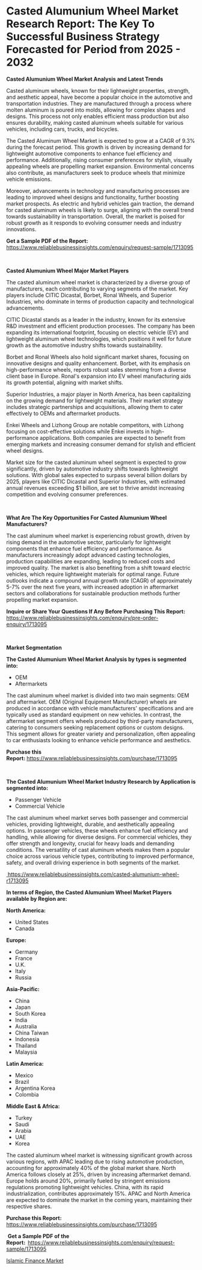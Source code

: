 <p><h1>Casted Alumunium Wheel Market Research Report: The Key To Successful Business Strategy Forecasted for Period from 2025 - 2032</h1></p><p><strong>Casted Alumunium Wheel Market Analysis and Latest Trends</strong></p>
<p><p>Casted aluminum wheels, known for their lightweight properties, strength, and aesthetic appeal, have become a popular choice in the automotive and transportation industries. They are manufactured through a process where molten aluminum is poured into molds, allowing for complex shapes and designs. This process not only enables efficient mass production but also ensures durability, making casted aluminum wheels suitable for various vehicles, including cars, trucks, and bicycles.</p><p>The Casted Aluminum Wheel Market is expected to grow at a CAGR of 9.3% during the forecast period. This growth is driven by increasing demand for lightweight automotive components to enhance fuel efficiency and performance. Additionally, rising consumer preferences for stylish, visually appealing wheels are propelling market expansion. Environmental concerns also contribute, as manufacturers seek to produce wheels that minimize vehicle emissions.</p><p>Moreover, advancements in technology and manufacturing processes are leading to improved wheel designs and functionality, further boosting market prospects. As electric and hybrid vehicles gain traction, the demand for casted aluminum wheels is likely to surge, aligning with the overall trend towards sustainability in transportation. Overall, the market is poised for robust growth as it responds to evolving consumer needs and industry innovations.</p></p>
<p><strong>Get a Sample PDF of the Report:&nbsp;</strong> <a href="https://www.reliablebusinessinsights.com/enquiry/request-sample/1713095?utm_campaign=63&utm_medium=2&utm_source=Github&utm_content=ia&utm_term=11012025&utm_id=casted-alumunium-wheel">https://www.reliablebusinessinsights.com/enquiry/request-sample/1713095</a></p>
<p>&nbsp;</p>
<p><strong>Casted Alumunium Wheel Major Market Players</strong></p>
<p><p>The casted aluminum wheel market is characterized by a diverse group of manufacturers, each contributing to varying segments of the market. Key players include CITIC Dicastal, Borbet, Ronal Wheels, and Superior Industries, who dominate in terms of production capacity and technological advancements.</p><p>CITIC Dicastal stands as a leader in the industry, known for its extensive R&D investment and efficient production processes. The company has been expanding its international footprint, focusing on electric vehicle (EV) and lightweight aluminum wheel technologies, which positions it well for future growth as the automotive industry shifts towards sustainability.</p><p>Borbet and Ronal Wheels also hold significant market shares, focusing on innovative designs and quality enhancement. Borbet, with its emphasis on high-performance wheels, reports robust sales stemming from a diverse client base in Europe. Ronal's expansion into EV wheel manufacturing aids its growth potential, aligning with market shifts.</p><p>Superior Industries, a major player in North America, has been capitalizing on the growing demand for lightweight materials. Their market strategy includes strategic partnerships and acquisitions, allowing them to cater effectively to OEMs and aftermarket products.</p><p>Enkei Wheels and Lizhong Group are notable competitors, with Lizhong focusing on cost-effective solutions while Enkei invests in high-performance applications. Both companies are expected to benefit from emerging markets and increasing consumer demand for stylish and efficient wheel designs.</p><p>Market size for the casted aluminum wheel segment is expected to grow significantly, driven by automotive industry shifts towards lightweight solutions. With global sales expected to surpass several billion dollars by 2025, players like CITIC Dicastal and Superior Industries, with estimated annual revenues exceeding $1 billion, are set to thrive amidst increasing competition and evolving consumer preferences.</p></p>
<p>&nbsp;</p>
<p><strong>What Are The Key Opportunities For Casted Alumunium Wheel Manufacturers?</strong></p>
<p><p>The cast aluminum wheel market is experiencing robust growth, driven by rising demand in the automotive sector, particularly for lightweight components that enhance fuel efficiency and performance. As manufacturers increasingly adopt advanced casting technologies, production capabilities are expanding, leading to reduced costs and improved quality. The market is also benefiting from a shift toward electric vehicles, which require lightweight materials for optimal range. Future outlooks indicate a compound annual growth rate (CAGR) of approximately 5-7% over the next five years, with increased adoption in aftermarket sectors and collaborations for sustainable production methods further propelling market expansion.</p></p>
<p><strong>Inquire or Share Your Questions If Any Before Purchasing This Report:</strong> <a href="https://www.reliablebusinessinsights.com/enquiry/pre-order-enquiry/1713095?utm_campaign=63&utm_medium=2&utm_source=Github&utm_content=ia&utm_term=11012025&utm_id=casted-alumunium-wheel">https://www.reliablebusinessinsights.com/enquiry/pre-order-enquiry/1713095</a></p>
<p>&nbsp;</p>
<p><strong>Market Segmentation</strong></p>
<p><strong>The Casted Alumunium Wheel Market Analysis by types is segmented into:</strong></p>
<p><ul><li>OEM</li><li>Aftermarkets</li></ul></p>
<p><p>The cast aluminum wheel market is divided into two main segments: OEM and aftermarket. OEM (Original Equipment Manufacturer) wheels are produced in accordance with vehicle manufacturers' specifications and are typically used as standard equipment on new vehicles. In contrast, the aftermarket segment offers wheels produced by third-party manufacturers, catering to consumers seeking replacement options or custom designs. This segment allows for greater variety and personalization, often appealing to car enthusiasts looking to enhance vehicle performance and aesthetics.</p></p>
<p><strong>Purchase this Report:&nbsp;</strong><a href="https://www.reliablebusinessinsights.com/purchase/1713095?utm_campaign=63&utm_medium=2&utm_source=Github&utm_content=ia&utm_term=11012025&utm_id=casted-alumunium-wheel">https://www.reliablebusinessinsights.com/purchase/1713095</a></p>
<p>&nbsp;</p>
<p><strong>The Casted Alumunium Wheel Market Industry Research by Application is segmented into:</strong></p>
<p><ul><li>Passenger Vehicle</li><li>Commercial Vehicle</li></ul></p>
<p><p>The cast aluminum wheel market serves both passenger and commercial vehicles, providing lightweight, durable, and aesthetically appealing options. In passenger vehicles, these wheels enhance fuel efficiency and handling, while allowing for diverse designs. For commercial vehicles, they offer strength and longevity, crucial for heavy loads and demanding conditions. The versatility of cast aluminum wheels makes them a popular choice across various vehicle types, contributing to improved performance, safety, and overall driving experience in both segments of the market.</p></p>
<p><a href="https://www.reliablebusinessinsights.com/casted-alumunium-wheel-r1713095?utm_campaign=63&utm_medium=2&utm_source=Github&utm_content=ia&utm_term=11012025&utm_id=casted-alumunium-wheel">&nbsp;https://www.reliablebusinessinsights.com/casted-alumunium-wheel-r1713095</a></p>
<p><strong>In terms of Region, the Casted Alumunium Wheel Market Players available by Region are:</strong></p>
<p>
    <p> <strong> North America: </strong>
        <ul>
            <li>United States</li>
            <li>Canada</li>
        </ul>
        </p> 
    <p> <strong> Europe: </strong>
        <ul>
            <li>Germany</li>
            <li>France</li>
            <li>U.K.</li>
            <li>Italy</li>
            <li>Russia</li>
        </ul>
        </p> 
    <p> <strong> Asia-Pacific: </strong>
        <ul>
            <li>China</li>
            <li>Japan</li>
            <li>South Korea</li>
            <li>India</li>
            <li>Australia</li>
            <li>China Taiwan</li>
            <li>Indonesia</li>
            <li>Thailand</li>
            <li>Malaysia</li>
        </ul>
        </p> 
    <p> <strong> Latin America: </strong>
        <ul>
            <li>Mexico</li>
            <li>Brazil</li>
            <li>Argentina Korea</li>
            <li>Colombia</li>
        </ul>
        </p> 
    <p> <strong> Middle East & Africa: </strong>
        <ul>
            <li>Turkey</li>
            <li>Saudi</li>
            <li>Arabia</li>
            <li>UAE</li>
            <li>Korea</li>
        </ul>
    </p>
    </p>
<p><p>The casted aluminum wheel market is witnessing significant growth across various regions, with APAC leading due to rising automotive production, accounting for approximately 40% of the global market share. North America follows closely at 25%, driven by increasing aftermarket demand. Europe holds around 20%, primarily fueled by stringent emissions regulations promoting lightweight vehicles. China, with its rapid industrialization, contributes approximately 15%. APAC and North America are expected to dominate the market in the coming years, maintaining their respective shares.</p></p>
<p><strong>Purchase this Report: </strong><a href="https://www.reliablebusinessinsights.com/purchase/1713095?utm_campaign=63&utm_medium=2&utm_source=Github&utm_content=ia&utm_term=11012025&utm_id=casted-alumunium-wheel">https://www.reliablebusinessinsights.com/purchase/1713095</a></p>
<p>&nbsp;<strong>Get a Sample PDF of the Report:&nbsp;&nbsp;</strong><a href="https://www.reliablebusinessinsights.com/enquiry/request-sample/1713095?utm_campaign=63&utm_medium=2&utm_source=Github&utm_content=ia&utm_term=11012025&utm_id=casted-alumunium-wheel">https://www.reliablebusinessinsights.com/enquiry/request-sample/1713095</a></p>
<p><strong></strong></p>
<p><p><a href="https://github.com/barnickclara79/Market-Research-Report-List-1/blob/main/islamic-finance-market.md?utm_campaign=63&utm_medium=2&utm_source=Github&utm_content=ia&utm_term=11012025&utm_id=casted-alumunium-wheel">Islamic Finance Market</a></p></p>